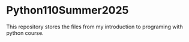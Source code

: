 # Python110Summer2025
This repository stores the files from my introduction to programing with python course.
